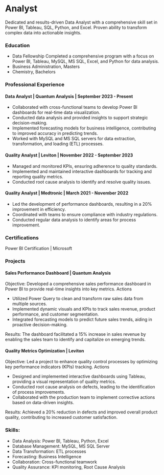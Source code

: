 # Analyst
Dedicated and results-driven Data Analyst with a comprehensive skill set in Power BI, Tableau, SQL, Python, and Excel. Proven ability to transform complex data into actionable insights. 

### Education

- Data Fellowship
  Completed a comprehensive program with a focus on Power BI, Tableau, MySQL, MS SQL, Excel, and Python for data analysis.
- Business Administration, Masters
- Chemistry, Bachelors

### Professional Experience

#### Data Analyst | Quantum Analysis | September 2023 - Present
- Collaborated with cross-functional teams to develop Power BI dashboards for real-time data visualization.
- Conducted data analysis and provided insights to support strategic decision-making.
- Implemented forecasting models for business intelligence, contributing to improved accuracy in predicting trends.
- Worked with MySQL and MS SQL servers for data extraction, transformation, and loading (ETL) processes.
  
#### Quality Analyst | Leviton | November 2022 - September 2023
- Managed and monitored KPIs, ensuring adherence to quality standards.
- Implemented and maintained interactive dashboards for tracking and reporting quality metrics.
- Conducted root cause analysis to identify and resolve quality issues.
  
#### Quality Analyst | Medtronic | March 2021 - November 2022
- Led the development of performance dashboards, resulting in a 20% improvement in efficiency.
- Coordinated with teams to ensure compliance with industry regulations.
- Conducted regular data analysis to identify areas for process improvement.

### Certifications
Power BI Certification | Microsoft

### Projects
#### Sales Performance Dashboard | Quantum Analysis
Objective: Developed a comprehensive sales performance dashboard in Power BI to provide real-time insights into key metrics.
Actions
- Utilized Power Query to clean and transform raw sales data from multiple sources.
- Implemented dynamic visuals and KPIs to track sales revenue, product performance, and customer segmentation.
- Integrated forecasting models to predict future sales trends, aiding in proactive decision-making.
  
Results: The dashboard facilitated a 15% increase in sales revenue by enabling the sales team to identify and capitalize on emerging trends.

#### Quality Metrics Optimization | Leviton
Objective: Led a project to enhance quality control processes by optimizing key performance indicators (KPIs) tracking.
Actions
- Designed and implemented interactive dashboards using Tableau, providing a visual representation of quality metrics.
- Conducted root cause analysis on defects, leading to the identification of process improvements.
- Collaborated with the production team to implement corrective actions based on data-driven insights.
  
Results: Achieved a 20% reduction in defects and improved overall product quality, contributing to increased customer satisfaction.

### Skills:
- Data Analysis: Power BI, Tableau, Python, Excel
- Database Management: MySQL, MS SQL Server
- Data Transformation: ETL processes
- Forecasting: Business Intelligence
- Collaboration: Cross-functional teamwork
- Quality Assurance: KPI monitoring, Root Cause Analysis
